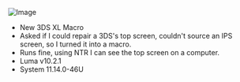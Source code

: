 ![Image](https://i.imgur.com/m9s9TT4.png)
* New 3DS XL Macro
* Asked if I could repair a 3DS's top screen, couldn't source an IPS screen, so I turned it into a macro.
* Runs fine, using NTR I can see the top screen on a computer.
* Luma v10.2.1
* System 11.14.0-46U
